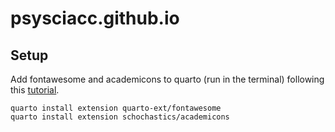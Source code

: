 # psysciacc.github.io

<!-- badges: start -->
<!-- badges: end -->

## Setup

Add fontawesome and academicons to quarto (run in the terminal) following this [tutorial](https://www.r-bloggers.com/2022/07/academicons-my-first-quarto-extension/).

```
quarto install extension quarto-ext/fontawesome
quarto install extension schochastics/academicons
```


